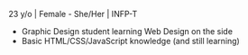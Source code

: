 23 y/o | Female - She/Her | INFP-T 
- Graphic Design student learning Web Design on the side
- Basic HTML/CSS/JavaScript knowledge (and still learning)

<!---
ParadoxShifter/ParadoxShifter is a ✨ special ✨ repository because its `README.md` (this file) appears on your GitHub profile.
You can click the Preview link to take a look at your changes.
--->
